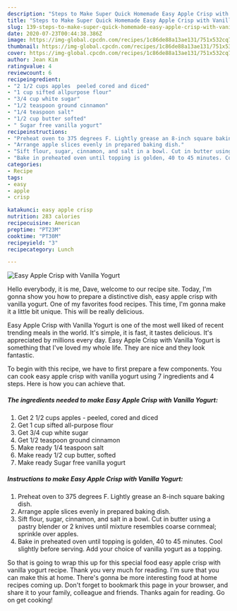 ```yaml
---
description: "Steps to Make Super Quick Homemade Easy Apple Crisp with Vanilla Yogurt"
title: "Steps to Make Super Quick Homemade Easy Apple Crisp with Vanilla Yogurt"
slug: 139-steps-to-make-super-quick-homemade-easy-apple-crisp-with-vanilla-yogurt
date: 2020-07-23T00:44:38.386Z
image: https://img-global.cpcdn.com/recipes/1c86de88a13ae131/751x532cq70/easy-apple-crisp-with-vanilla-yogurt-recipe-main-photo.jpg
thumbnail: https://img-global.cpcdn.com/recipes/1c86de88a13ae131/751x532cq70/easy-apple-crisp-with-vanilla-yogurt-recipe-main-photo.jpg
cover: https://img-global.cpcdn.com/recipes/1c86de88a13ae131/751x532cq70/easy-apple-crisp-with-vanilla-yogurt-recipe-main-photo.jpg
author: Jean Kim
ratingvalue: 4
reviewcount: 6
recipeingredient:
- "2 1/2 cups apples  peeled cored and diced"
- "1 cup sifted allpurpose flour"
- "3/4 cup white sugar"
- "1/2 teaspoon ground cinnamon"
- "1/4 teaspoon salt"
- "1/2 cup butter softed"
- " Sugar free vanilla yogurt"
recipeinstructions:
- "Preheat oven to 375 degrees F. Lightly grease an 8-inch square baking dish."
- "Arrange apple slices evenly in prepared baking dish."
- "Sift flour, sugar, cinnamon, and salt in a bowl. Cut in butter using a pastry blender or 2 knives until mixture resembles coarse cornmeal; sprinkle over apples."
- "Bake in preheated oven until topping is golden, 40 to 45 minutes. Cool slightly before serving. Add your choice of vanilla yogurt as a topping."
categories:
- Recipe
tags:
- easy
- apple
- crisp

katakunci: easy apple crisp 
nutrition: 283 calories
recipecuisine: American
preptime: "PT23M"
cooktime: "PT30M"
recipeyield: "3"
recipecategory: Lunch

---
```



![Easy Apple Crisp with Vanilla Yogurt](https://img-global.cpcdn.com/recipes/1c86de88a13ae131/751x532cq70/easy-apple-crisp-with-vanilla-yogurt-recipe-main-photo.jpg)

Hello everybody, it is me, Dave, welcome to our recipe site. Today, I'm gonna show you how to prepare a distinctive dish, easy apple crisp with vanilla yogurt. One of my favorites food recipes. This time, I'm gonna make it a little bit unique. This will be really delicious.



Easy Apple Crisp with Vanilla Yogurt is one of the most well liked of recent trending meals in the world. It's simple, it is fast, it tastes delicious. It's appreciated by millions every day. Easy Apple Crisp with Vanilla Yogurt is something that I've loved my whole life. They are nice and they look fantastic.


To begin with this recipe, we have to first prepare a few components. You can cook easy apple crisp with vanilla yogurt using 7 ingredients and 4 steps. Here is how you can achieve that.

##### The ingredients needed to make Easy Apple Crisp with Vanilla Yogurt:

1. Get 2 1/2 cups apples - peeled, cored and diced
1. Get 1 cup sifted all-purpose flour
1. Get 3/4 cup white sugar
1. Get 1/2 teaspoon ground cinnamon
1. Make ready 1/4 teaspoon salt
1. Make ready 1/2 cup butter, softed
1. Make ready  Sugar free vanilla yogurt




##### Instructions to make Easy Apple Crisp with Vanilla Yogurt:

1. Preheat oven to 375 degrees F. Lightly grease an 8-inch square baking dish.
1. Arrange apple slices evenly in prepared baking dish.
1. Sift flour, sugar, cinnamon, and salt in a bowl. Cut in butter using a pastry blender or 2 knives until mixture resembles coarse cornmeal; sprinkle over apples.
1. Bake in preheated oven until topping is golden, 40 to 45 minutes. Cool slightly before serving. Add your choice of vanilla yogurt as a topping.




So that is going to wrap this up for this special food easy apple crisp with vanilla yogurt recipe. Thank you very much for reading. I'm sure that you can make this at home. There's gonna be more interesting food at home recipes coming up. Don't forget to bookmark this page in your browser, and share it to your family, colleague and friends. Thanks again for reading. Go on get cooking!
